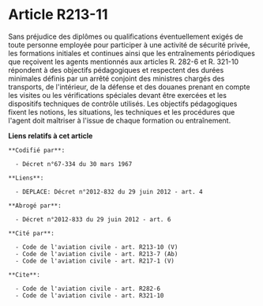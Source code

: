 # Article R213-11

Sans préjudice des diplômes ou qualifications éventuellement exigés de toute personne employée pour participer à une activité
de sécurité privée, les formations initiales et continues ainsi que les entraînements périodiques que reçoivent les agents
mentionnés aux articles R. 282-6 et R. 321-10 répondent à des objectifs pédagogiques et respectent des durées minimales
définis par un arrêté conjoint des ministres chargés des transports, de l'intérieur, de la défense et des douanes prenant en
compte les visites ou les vérifications spéciales devant être exercées et les dispositifs techniques de contrôle utilisés.
Les objectifs pédagogiques fixent les notions, les situations, les techniques et les procédures que l'agent doit maîtriser à
l'issue de chaque formation ou entraînement.

**Liens relatifs à cet article**

	**Codifié par**:

	  - Décret n°67-334 du 30 mars 1967

	**Liens**:

	  - DEPLACE: Décret n°2012-832 du 29 juin 2012 - art. 4

	**Abrogé par**:

	  - Décret n°2012-833 du 29 juin 2012 - art. 6

	**Cité par**:

	  - Code de l'aviation civile - art. R213-10 (V)
	  - Code de l'aviation civile - art. R213-7 (Ab)
	  - Code de l'aviation civile - art. R217-1 (V)

	**Cite**:

	  - Code de l'aviation civile - art. R282-6
	  - Code de l'aviation civile - art. R321-10
